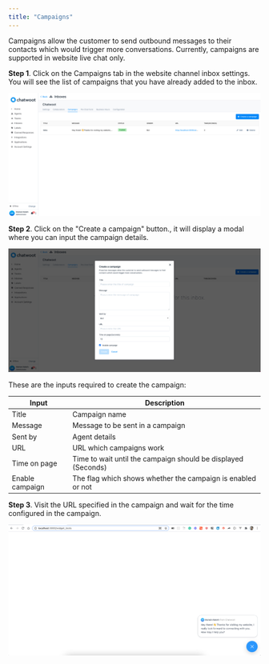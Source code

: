 ```yaml
---
title: "Campaigns"
---
```


Campaigns allow the customer to send outbound messages to their contacts which would trigger more conversations. Currently, campaigns are supported in website live chat only.

**Step 1**. Click on the Campaigns tab in the website channel inbox settings. You will see the list of campaigns that you have already added to the inbox.  

![campaigns](./images/campaigns.png)

**Step 2**. Click on the "Create a campaign" button., it will display a modal where you can input the campaign details.

![add-a-campaign](./images/add-campaign.png)


These are the inputs required to create the campaign:
<div class="table table-striped">

| Input        | Description                                                                                                                          
--------------------------------------------------------------------------------------------------------------------- | ---------------------------------------------------------------------------------------------- |
| Title | Campaign name  
| Message | Message to be sent in a campaign
| Sent by | Agent details
| URL | URL which campaigns work
| Time on page | Time to wait until the campaign should be displayed (Seconds)
| Enable campaign | The flag which shows whether the campaign is enabled or not                                                

</div>

**Step 3**. Visit the URL specified in the campaign and wait for the time configured in the campaign.

![add-a-campaign](./images/campaign-message.png)

